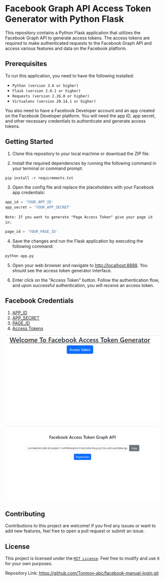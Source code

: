 # Facebook Graph API Access Token Generator with Python Flask #

This repository contains a Python Flask application that utilizes the Facebook Graph API to generate access tokens. The access tokens are required to make authenticated requests to the Facebook Graph API and access various features and data on the Facebook platform.

## Prerequisites ##

To run this application, you need to have the following installed:

- `Python (version 3.6 or higher)`
- `Flask (version 2.0.1 or higher)`
- `Requests (version 2.26.0 or higher)`
- `Virtualenv (version 20.14.1 or higher)`

You also need to have a Facebook Developer account and an app created on the Facebook Developer platform. You will need the app ID, app secret, and other necessary credentials to authenticate and generate access tokens.

## Getting Started ##

1. Clone this repository to your local machine or download the ZIP file.

2. Install the required dependencies by running the following command in your terminal or command prompt:

```markdown
pip install -r requirements.txt
```

3. Open the config file and replace the placeholders with your Facebook app credentials:


```python
app_id = 'YOUR_APP_ID'
app_secret = 'YOUR_APP_SECRET'
```

`Note: If you want to generate "Page Access Token" give your page id in:`  

```python
page_id = 'YOUR_PAGE_ID'
```  

4. Save the changes and run the Flask application by executing the following command:

```markdown
python app.py
```

5. Open your web browser and navigate to <http://localhost:8888>. You should see the access token generator interface.

6. Enter click on the "Access Token" button. Follow the authentication flow, and upon successful authentication, you will receive an access token.

## Facebook Credentials ##

1. [APP_ID][app_id]
2. [APP_SECRET][app_secret]
3. [PAGE_ID][page_id]
4. [Access Tokens][access_tokens]

![Screenshot 1](https://github.com/Tonmoy-abc/facebook-manual-login/blob/main/img/sc1.png?raw=true)

![Screenshot 1](https://github.com/Tonmoy-abc/facebook-manual-login/blob/main/img/sc2.png?raw=true)

## Contributing ##

Contributions to this project are welcome! If you find any issues or want to add new features, feel free to open a pull request or submit an issue.

## License ##

This project is licensed under the [`MIT License`][license]. Feel free to modify and use it for your own purposes.

Repository Link: <https://github.com/Tonmoy-abc/facebook-manual-login.git>

[app_id]:https://goldplugins.com/documentation/wp-social-pro-documentation/how-to-get-an-app-id-and-secret-key-from-facebook/
[app_secret]:https://goldplugins.com/documentation/wp-social-pro-documentation/how-to-get-an-app-id-and-secret-key-from-facebook/
[access_tokens]:https://developers.facebook.com/tools/accesstoken/
[page_id]:https://www.facebook.com/business/help/2814101678867149
[license]:https://github.com/Tonmoy-abc/facebook-manual-login/blob/main/LICENSE

